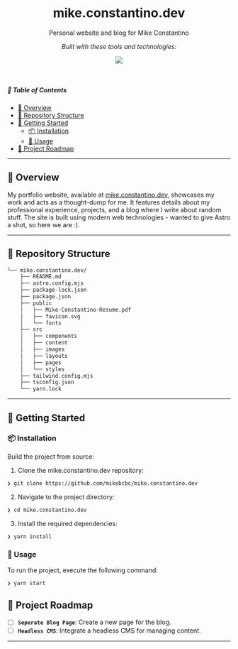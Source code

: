 <p align="center">
    <h1 align="center">mike.constantino.dev</h1>
</p>
<p align="center">
    Personal website and blog for Mike Constantino
</p>
<p align="center">
		<em>Built with these tools and technologies:</em>
</p>
<p align="center">
	<a href="https://skillicons.dev">
		<img src="https://skillicons.dev/icons?i=astro,ts,react,css,md,tailwind">
	</a>
</p>

<br>

##### 🔗 Table of Contents

- [📍 Overview](#-overview)
- [📂 Repository Structure](#-repository-structure)
- [🚀 Getting Started](#-getting-started)
    - [📦 Installation](#-installation)
    - [🤖 Usage](#-usage)
- [📌 Project Roadmap](#-project-roadmap)

---

## 📍 Overview

My portfolio website, available at [mike.constantino.dev](https://mike.constantino.dev/), showcases my work and acts as a thought-dump for me. It features details about my professional experience, projects, and a blog where I write about random stuff. The site is built using modern web technologies - wanted to give Astro a shot, so here we are :).

---

## 📂 Repository Structure

```sh
└── mike.constantino.dev/
    ├── README.md
    ├── astro.config.mjs
    ├── package-lock.json
    ├── package.json
    ├── public
    │   ├── Mike-Constantino-Resume.pdf
    │   ├── favicon.svg
    │   └── fonts
    ├── src
    │   ├── components
    │   ├── content
    │   ├── images
    │   ├── layouts
    │   ├── pages
    │   └── styles
    ├── tailwind.config.mjs
    ├── tsconfig.json
    └── yarn.lock
```

---

## 🚀 Getting Started

### 📦 Installation

Build the project from source:

1. Clone the mike.constantino.dev repository:
```sh
❯ git clone https://github.com/mikebcbc/mike.constantino.dev
```

2. Navigate to the project directory:
```sh
❯ cd mike.constantino.dev
```

3. Install the required dependencies:
```sh
❯ yarn install
```

### 🤖 Usage

To run the project, execute the following command:

```sh
❯ yarn start
```

## 📌 Project Roadmap

- [ ] **`Seperate Blog Page`**: Create a new page for the blog.
- [ ] **`Headless CMS`**: Integrate a headless CMS for managing content.

---
